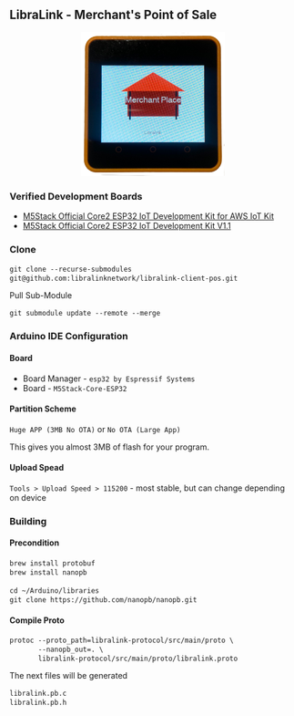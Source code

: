 ## LibraLink - Merchant's Point of Sale

<p align="center">
    <img src="./etc/pos_splash.png" width="50%" height="50%"/>
</p>

### Verified Development Boards

- [M5Stack Official Core2 ESP32 IoT Development Kit for AWS IoT Kit](https://www.amazon.com/dp/B08VGRZYJR)
- [M5Stack Official Core2 ESP32 IoT Development Kit V1.1](https://www.amazon.com/dp/B0DQSTJXMC)

### Clone
```
git clone --recurse-submodules git@github.com:libralinknetwork/libralink-client-pos.git
```

Pull Sub-Module
```
git submodule update --remote --merge
```

### Arduino IDE Configuration
#### Board

- Board Manager - `esp32 by Espressif Systems`
- Board - `M5Stack-Core-ESP32`

#### Partition Scheme

`Huge APP (3MB No OTA)` or `No OTA (Large App)`

This gives you almost 3MB of flash for your program.

#### Upload Spead

`Tools > Upload Speed > 115200` - most stable, but can change depending on device

### Building

#### Precondition
```
brew install protobuf
brew install nanopb

cd ~/Arduino/libraries
git clone https://github.com/nanopb/nanopb.git
```

#### Compile Proto
```
protoc --proto_path=libralink-protocol/src/main/proto \
       --nanopb_out=. \
       libralink-protocol/src/main/proto/libralink.proto
```

The next files will be generated
```
libralink.pb.c
libralink.pb.h
```
